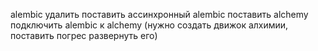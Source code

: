 alembic удалить
поставить ассинхронный alembic
поставить alchemy
подключить alembic к alchemy (нужно создать движок алхимии, поставить погрес развернуть его)
